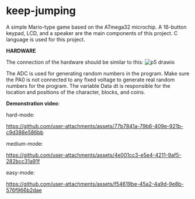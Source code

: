 # keep-jumping
A simple Mario-type game based on the ATmega32 microchip. A 16-button keypad, LCD, and a speaker are the main components of this project. C language is used for this project. 

**HARDWARE**

The connection of the hardware should be similar to this:
![p5 drawio](https://github.com/user-attachments/assets/2aedb065-be30-4f45-922e-828df5be193e)

The ADC is used for generating random numbers in the program. Make sure the PA0 is not connected to any fixed voltage to generate real random numbers for the program. 
The variable Data dt is responsible for the location and positions of the character, blocks, and coins.

**Demonstration video**:

hard-mode:


https://github.com/user-attachments/assets/77b7841a-79b6-409e-921b-c9d388e586bb

medium-mode:


https://github.com/user-attachments/assets/4e001cc3-e5e4-4211-9af5-282bcc31a91f

easy-mode:


https://github.com/user-attachments/assets/f54619be-45a2-4a9d-9e8b-576f966b2dae

